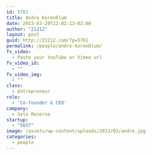 ```yaml
---
id: 5761
title: Andre Korenblum
date: 2013-03-20T22:02:13-03:00
author: "21212"
layout: post
guid: http://21212.com/?p=5761
permalink: /people/andre-korenblum/
fv_video:
  - Paste your YouTube or Vimeo url
fv_video_id:
  - ""
fv_video_img:
  - ""
class:
  - Entrepreneur
role:
  - 'Co-founder & CEO'
company:
  - Selo Reserva
startup:
  - "5657"
image: /assets/wp-content/uploads/2013/03/andre.jpg
categories:
  - people
---
```

